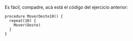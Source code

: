 Es fácil, compadre, acá está el código del ejercicio anterior:

```gobstones
procedure MoverOeste10() {
  repeat(10) {
    Mover(Oeste)
  }
}
```